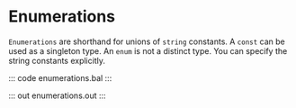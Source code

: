 # Enumerations

`Enumerations` are shorthand for unions of `string` constants. A `const` can be used as a singleton type. An `enum` is not a distinct type. You can specify the string constants explicitly.

::: code enumerations.bal :::

::: out enumerations.out :::